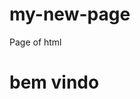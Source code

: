 # my-new-page
Page of html
<!doctype html>

<html>
 <head>
  <title>bmg</title>
 </head>
 <body>
    <h1 color="blue">bem vindo</h1> 
 </body>


</html>
